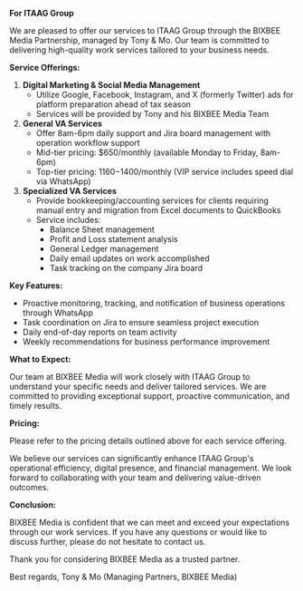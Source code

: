 **For ITAAG Group**

We are pleased to offer our services to ITAAG Group through the BIXBEE Media Partnership, managed by Tony & Mo. Our team is committed 
to delivering high-quality work services tailored to your business needs.

**Service Offerings:**

1. **Digital Marketing & Social Media Management**
	* Utilize Google, Facebook, Instagram, and X (formerly Twitter) ads for platform preparation ahead of tax season
	* Services will be provided by Tony and his BIXBEE Media Team
2. **General VA Services**
	* Offer 8am-6pm daily support and Jira board management with operation workflow support
	* Mid-tier pricing: $650/monthly (available Monday to Friday, 8am-6pm)
	* Top-tier pricing: $1160-$1400/monthly (VIP service includes speed dial via WhatsApp)
3. **Specialized VA Services**
	* Provide bookkeeping/accounting services for clients requiring manual entry and migration from Excel documents to 
QuickBooks
	* Service includes:
		+ Balance Sheet management
		+ Profit and Loss statement analysis
		+ General Ledger management
		+ Daily email updates on work accomplished
		+ Task tracking on the company Jira board

**Key Features:**

* Proactive monitoring, tracking, and notification of business operations through WhatsApp
* Task coordination on Jira to ensure seamless project execution
* Daily end-of-day reports on team activity
* Weekly recommendations for business performance improvement

**What to Expect:**

Our team at BIXBEE Media will work closely with ITAAG Group to understand your specific needs and deliver tailored 
services. We are committed to providing exceptional support, proactive communication, and timely results.

**Pricing:**

Please refer to the pricing details outlined above for each service offering.

We believe our services can significantly enhance ITAAG Group's operational efficiency, digital presence, and 
financial management. We look forward to collaborating with your team and delivering value-driven outcomes.

**Conclusion:**

BIXBEE Media is confident that we can meet and exceed your expectations through our work services. If you have any 
questions or would like to discuss further, please do not hesitate to contact us.

Thank you for considering BIXBEE Media as a trusted partner.

Best regards,
Tony & Mo
(Managing Partners, BIXBEE Media)
